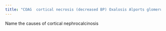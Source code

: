 ```yaml
---
title: "COAG  cortical necrosis (decreased BP) Oxalosis Alports glomerulonephritis (chronic)"
---
```

Name the causes of cortical nephrocalcinosis


